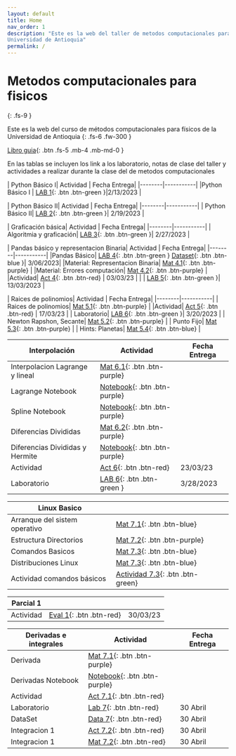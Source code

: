```yaml
---
layout: default
title: Home
nav_order: 1
description: "Este es la web del taller de metodos computacionales para fisicos de la 
Universidad de Antioquia"
permalink: /
---
```


# Metodos computacionales para fisicos
{: .fs-9 }

Este es la web del curso de métodos computacionales para físicos de la 
Universidad de Antioquia
{: .fs-6 .fw-300 }

<!-- [Get started now](#getting-started){: .btn .btn-primary .fs-5 .mb-4 .mb-md-0 .mr-2 } -->
[Libro guia](https://restrepo.github.io/ComputationalMethods/){: .btn .fs-5 .mb-4 .mb-md-0 }


En las tablas se incluyen los link a los laboratorio, notas de clase del taller y actividades a realizar durante la clase del 
de metodos computacionales


| Python Básico I| Actividad | Fecha Entrega|
|--------|-----------|
|Python Básico I | [LAB 1](https://colab.research.google.com/github/hernansalinas/autogrades/blob/main/Laboratorios_Taller/Lab01_python_basico01.ipynb){: .btn .btn-green }|2/13/2023 |



| Python Básico II| Actividad | Fecha Entrega|
|--------|-----------|
| Python Básico II| [LAB 2](https://colab.research.google.com/github/hernansalinas/autogrades/blob/main/Laboratorios_Taller/Lab02_python_basico02.ipynb){: .btn .btn-green }| 2/19/2023 |



| Graficación básica| Actividad | Fecha Entrega|
|--------|-----------|
| Algoritmia y graficación| [LAB 3](https://colab.research.google.com/github/hernansalinas/autogrades/blob/main/Laboratorios_Taller/Lab03_Algoritmia_y_graficacion.ipynb#scrollTo=SkZguDaDeyAZ){: .btn .btn-green }| 2/27/2023 |

| Pandas básico y representacion Binaria| Actividad | Fecha Entrega|
|--------|-----------|
|Pandas Básico| [LAB 4](https://colab.research.google.com/github/hernansalinas/autogrades/blob/main/Laboratorios_Taller/Lab04_pandas_gpt.ipynb#scrollTo=SkZguDaDeyAZ){: .btn .btn-green } [Dataset](https://github.com/hernansalinas/autogrades/tree/main/Laboratorios_Taller/dataset){: .btn .btn-blue }| 3/06/2023|
|Material: Representacion Binaria|  [Mat 4.1](https://restrepo.github.io/ComputationalMethods/material/computer-arithmetics.html){: .btn .btn-purple}   |
|Material: Errores computación|  [Mat 4.2](https://colab.research.google.com/github/hernansalinas/Metodos_Computacionales_taller/blob/main/book/Sesion03_Epsilon_maquina_y_errores.ipynb){: .btn .btn-purple}   |
|Actividad| [Act 4](https://colab.research.google.com/github/hernansalinas/autogrades/blob/main/Actividades_clase/Actividad_04_Binarios_Errores.ipynb){: .btn .btn-red} | 03/03/23 |
| | [LAB 5](https://colab.research.google.com/github/hernansalinas/autogrades/blob/main/Laboratorios_Taller/Lab05_errores.ipynb){: .btn .btn-green }| 13/03/2023 |



| Raices de polinomios| Actividad | Fecha Entrega|
|--------|-----------|
| Raices de polinomios| [Mat 5.1](https://restrepo.github.io/ComputationalMethods/material/one-variable-equations.html){: .btn .btn-purple}  |
|Actividad| [Act 5](https://colab.research.google.com/github/hernansalinas/autogrades/blob/main/Actividades_clase/Actividad_05_ZerosFunciones.ipynb){: .btn .btn-red} | 17/03/23 |
| Laboratorio| [LAB 6](https://colab.research.google.com/github/hernansalinas/autogrades/blob/main/Laboratorios_Taller/Lab06_ceros_funciones.ipynb#scrollTo=SkZguDaDeyAZ){: .btn .btn-green }| 3/20/2023 |
| Newton Rapshon, Secante| [Mat 5.2](https://github.com/hernansalinas/Metodos_Computacionales_taller/blob/main/presentaciones/raices/NewtonRapshod/newton_raphson.pdf){: .btn .btn-purple}  |
| Punto Fijo| [Mat 5.3](https://github.com/hernansalinas/Metodos_Computacionales_taller/blob/main/presentaciones/raices/PuntoFijo/PuntoFijo.pdf){: .btn .btn-purple}  |
| Hints: Planetas| [Mat 5.4](https://github.com/hernansalinas/autogrades/blob/main/Laboratorios_Taller/img/radio_planeta.pdf){: .btn .btn-blue}  |


| Interpolación| Actividad | Fecha Entrega|
|------------------------|-----------| -------------| 
| Interpolacion Lagrange y lineal|   [Mat 6.1](https://github.com/hernansalinas/Metodos_Computacionales_taller/blob/main/presentaciones/interpolacion/interpolacionLagrange.pdf){: .btn .btn-purple}  |                   |
|Lagrange Notebook |  [Notebook](https://colab.research.google.com/github/restrepo/ComputationalMethods/blob/master/material/interpolation.ipynb#scrollTo=b9K_MnFJEZVr){: .btn .btn-purple}  |                   |
|Spline Notebook |  [Notebook](https://colab.research.google.com/github/hernansalinas/Metodos_Computacionales_taller/blob/main/book/Sesion07_Interpolation_spline_detallada.ipynb){: .btn .btn-purple}  |                   |
|Diferencias Divididas |   [Mat 6.2](https://github.com/hernansalinas/Metodos_Computacionales_taller/blob/main/presentaciones/interpolacion/diferenciasdivididas.pdf){: .btn .btn-purple}  |                   |
|Diferencias Divididas y Hermite|  [Notebook](https://colab.research.google.com/github/restrepo/ComputationalMethods/blob/master/material/interpolation_details.ipynb){: .btn .btn-purple}  |                   |
|Actividad| [Act 6](https://colab.research.google.com/github/hernansalinas/autogrades/blob/main/Actividades_clase/Actividad_06_interpolacion.ipynb){: .btn .btn-red} | 23/03/23 |
|Laboratorio | [LAB 6](https://colab.research.google.com/github/hernansalinas/autogrades/blob/main/Laboratorios_Taller/Lab07_interpolacion.ipynb){: .btn .btn-green }| 3/28/2023 |



| Linux Basico |  | |
|------------------------|-----------| -------------| 
| Arranque del sistem operativo|   [Mat 7.1](https://github.com/hernansalinas/Metodos_Computacionales_taller/blob/main/LinuxBasico/Linux00_Arranque.md){: .btn .btn-blue}  |                   |
| Estructura Directorios|   [Mat 7.2](https://github.com/hernansalinas/Metodos_Computacionales_taller/blob/main/LinuxBasico/Linux01_EstructuraDirectorios.md){: .btn .btn-purple}  |                   |
| Comandos Basicos|   [Mat 7.3](https://github.com/hernansalinas/Metodos_Computacionales_taller/blob/main/LinuxBasico/Linux02_comandos_basicos.md){: .btn .btn-blue}  |                   |
| Distribuciones Linux|   [Mat 7.3](https://github.com/hernansalinas/Metodos_Computacionales_taller/blob/main/LinuxBasico/Linux03_Distribuciones.md){: .btn .btn-blue}  |                   |
| Actividad comandos básicos|   [Actividad 7.3](https://github.com/hernansalinas/Metodos_Computacionales_taller/blob/main/LinuxBasico/Actividad00.md){: .btn .btn-green}  |                   |



| Parcial 1 |  | |
|------------------------|-----------| -------------| 
|Actividad| [Eval 1](https://colab.research.google.com/github/hernansalinas/autogrades/blob/main/Evaluaciones/Evaluacion01_2023_I.ipynb){: .btn .btn-red} | 30/03/23 |


| Derivadas e integrales| Actividad | Fecha Entrega|
|------------------------|-----------| -------------| 
| Derivada|   [Mat 7.1](https://github.com/hernansalinas/Metodos_Computacionales_taller/blob/main/presentaciones/DerivadasIntegrales/diferenciacion.pdf){: .btn .btn-purple}  |                   |
|Derivadas Notebook |  [Notebook](https://colab.research.google.com/github/restrepo/ComputationalMethods/blob/master/material/numerical-calculus.ipynb){: .btn .btn-purple}  |                   |
|Actividad| [Act 7.1](https://colab.research.google.com/github/hernansalinas/autogrades/blob/main/Actividades_clase/Actividad_07_derivadas.ipynb){: .btn .btn-red} |  |
|Laboratorio| [Lab 7](https://colab.research.google.com/github/hernansalinas/autogrades/blob/main/Laboratorios_Taller/Lab08_DerivacionEIntegracion_01.ipynb){: .btn .btn-red} | 30 Abril |
|DataSet| [Data 7](https://raw.githubusercontent.com/hernansalinas/autogrades/main/Laboratorios_Taller/dataset/corrienteVstiempo){: .btn .btn-red} | 30 Abril |
|Integracion 1| [Act 7.2](https://github.com/hernansalinas/autogrades/blob/main/Actividades_clase/Actividad_08_integracion.md){: .btn .btn-red} | 30 Abril |
|Integracion 1| [Mat 7.2](https://github.com/hernansalinas/Metodos_Computacionales_taller/blob/main/presentaciones/integracion/Metodos_Computacionales_integracion.pdf){: .btn .btn-red} | 30 Abril |










